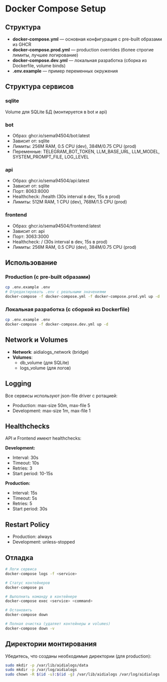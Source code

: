 # Docker Compose Setup

## Структура

- **docker-compose.yml** — основная конфигурация с pre-built образами из GHCR
- **docker-compose.prod.yml** — production overrides (более строгие лимиты, лучшее логирование)
- **docker-compose.dev.yml** — локальная разработка (сборка из Dockerfile, volume binds)
- **.env.example** — пример переменных окружения

## Структура сервисов

### sqlite
Volume для SQLite БД (монтируется в bot и api)

### bot
- Образ: ghcr.io/sema94504/bot:latest
- Зависит от: sqlite
- Лимиты: 256M RAM, 0.5 CPU (dev), 384M/0.75 CPU (prod)
- Переменные: TELEGRAM_BOT_TOKEN, LLM_BASE_URL, LLM_MODEL, SYSTEM_PROMPT_FILE, LOG_LEVEL

### api
- Образ: ghcr.io/sema94504/api:latest
- Зависит от: sqlite
- Порт: 8063:8000
- Healthcheck: /health (30s interval в dev, 15s в prod)
- Лимиты: 512M RAM, 1 CPU (dev), 768M/1.5 CPU (prod)

### frontend
- Образ: ghcr.io/sema94504/frontend:latest
- Зависит от: api
- Порт: 3063:3000
- Healthcheck: / (30s interval в dev, 15s в prod)
- Лимиты: 256M RAM, 0.5 CPU (dev), 384M/0.75 CPU (prod)

## Использование

### Production (с pre-built образами)

```bash
cp .env.example .env
# Отредактировать .env с реальными значениями
docker-compose -f docker-compose.yml -f docker-compose.prod.yml up -d
```

### Локальная разработка (с сборкой из Dockerfile)

```bash
cp .env.example .env
docker-compose -f docker-compose.dev.yml up -d
```

## Network и Volumes

- **Network**: aidialogs_network (bridge)
- **Volumes**: 
  - db_volume (для SQLite)
  - logs_volume (для логов)

## Logging

Все сервисы используют json-file driver с ротацией:
- Production: max-size 50m, max-file 5
- Development: max-size 1m, max-file 1

## Healthchecks

API и Frontend имеют healthchecks:

**Development:**
- Interval: 30s
- Timeout: 10s
- Retries: 3
- Start period: 10-15s

**Production:**
- Interval: 15s
- Timeout: 5s
- Retries: 5
- Start period: 30s

## Restart Policy

- Production: always
- Development: unless-stopped

## Отладка

```bash
# Логи сервиса
docker-compose logs -f <service>

# Статус контейнеров
docker-compose ps

# Выполнить команду в контейнере
docker-compose exec <service> <command>

# Остановить
docker-compose down

# Полная очистка (удаляет контейнеры и volumes)
docker-compose down -v
```

## Директории монтирования

Убедитесь, что созданы необходимые директории (для production):

```bash
sudo mkdir -p /var/lib/aidialogs/data
sudo mkdir -p /var/log/aidialogs
sudo chown -R $(id -u):$(id -g) /var/lib/aidialogs /var/log/aidialogs
```

